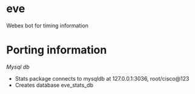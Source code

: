 # eve
Webex bot for timing information

# Porting information
*Mysql db*
- Stats package connects to mysqldb at 127.0.0.1:3036, root/cisco@123
- Creates database eve_stats_db
